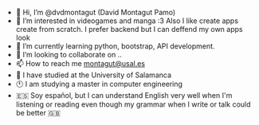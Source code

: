 - 👋 Hi, I’m @dvdmontagut (David Montagut Pamo)
- 👀 I’m interested in videogames and manga :3 Also I like create apps create from scratch. I prefer backend but I can deffend my own apps look
- 🌱 I’m currently learning python, bootstrap, API development.
- 💞️ I’m looking to collaborate on ..
- 📫 How to reach me montagut@usal.es
- 📖 I have studied at the University of Salamanca
- 🕚 I am studying a master in computer engineering
- 🇪🇸 Soy español, but I can understand English very well when I'm listening or reading even though my grammar when I write or talk could be better 🇬🇧
